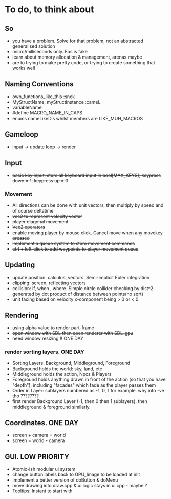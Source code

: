 # To do, to think about

## So

- you have a problem. Solve for that problem, not an abstracted generalised solution
- micro/milliseconds only. Fps is fake
- learn about memory allocation & management, arenas maybe
- are to trying to make pretty code, or trying to create something that works well

## Naming Conventions

- own_functions_like_this :snek
- MyStructName, myStructInstance :cameL
- variableName
- #define MACRO_NAME_IN_CAPS
- enums nameLikeDis whilst members are LIKE_MUH_MACROS

## Gameloop

- input -> update loop -> render

## Input

- ~~basic key input: store all keyboard input in bool[MAX_KEYS], keypress down = 1, keypress up = 0~~

### Movement

- All directions can be done with unit vectors, then multiply by speed and of course deltatime
- ~~vec2 to represent velocity vector~~
- ~~player diagonal movement~~
- ~~Vec2 operators~~
- ~~enable moving player by mouse click. Cancel move when any movekey pressed~~
- ~~implement a queue system to store movement commands~~
- ~~ctrl + left-click to add waypoints to player movement queue~~

## Updating

- update position: calculus, vectors. Semi-implicit Euler integration
- clipping: screen, reflecting vectors
- collision: if, when , where. Simple circle collider checking by dist^2 generated by dot product of distance between points(no sqrt)
- unit facing based on velocity x-component being > 0 or < 0

## Rendering

- ~~using alpha value to render part-frame~~
- ~~open window with SDL then open renderer with SDL_gpu~~
- need window resizing !! ONE DAY

### render sorting layers. ONE DAY

- Sorting Layers: Background, Middleground, Foreground
- Background holds the world: sky, land, etc
- Middleground holds the action, Npcs & Players
- Foreground holds anything drawn in front of the action (so that you have "depth"), including "facades" which fade as the player passes them
- Order in Layer: sublayers numbered as -1, 0, 1 for example. why into -ve tho ????????
- first render Background Layer (-1, then 0 then 1 sublayers), then middleground & foreground similarly.

## Coordinates. ONE DAY

- screen + camera = world
- screen = world - camera

## GUI. LOW PRIORITY

- Atomic-ish modular ui system
- change button labels back to GPU_Image to be loaded at init
- Implement a better version of doButton & doMenu
- move drawing into draw.cpp & ui logic stays in ui.cpp - maybe ?
- Tooltips: Instant to start with
